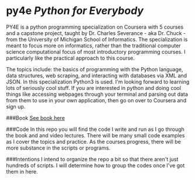 # py4e *Python for Everybody*
PY4E is a python programming specialization on Coursera with 5 courses and a capstone project, taught by Dr. Charles Severance - aka Dr. Chuck - from the University of Michigan School of Informatics. The specialization is meant to focus more on informatics, rather than the traditional computer science computational focus of most introductory programming courses. I particularly like the practical approach to this course. 

The topics include: the basics of programming with the Python language, data structures, web scraping, and interacting with databases via XML and JSON. In this specialization Python3 is used. I'm looking forward to learning lots of seriously cool stuff. If you are interested in python and doing cool things like accessing webpages through your terminal and parsing out data from them to use in your own application, then go on over to Coursera and sign up. 

###Book
[See book here](https://www.py4e.com/book)

###Code
In this repo you will find the code I write and run as I go through the book and and video lectures. There will be many small code examples as I cover the topics and practice. As the courses progress, there will be more substance in the scripts or programs. 

###Intentions
I intend to organize the repo a bit so that there aren't just hundreds of scripts. I will determine how to group the codes once I've got them in here.

